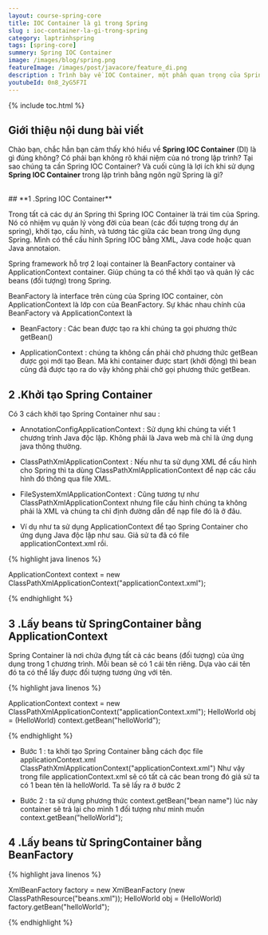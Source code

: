 ```yaml
---
layout: course-spring-core
title: IOC Container là gì trong Spring
slug : ioc-container-la-gi-trong-spring
category: laptrinhspring
tags: [spring-core]
summery: Spring IOC Container  
image: /images/blog/spring.png
featureImage: /images/post/javacore/feature_di.png
description : Trình bày về IOC Container, một phần quan trọng của Spring. Giới thiệu để hiểu được Spring IOC Container là gì? Đóng vai trò gì và quan trọng như thế nào trong ngôn ngữ lập trinh Spring. Những chia sẻ trong bài viết cũng sẽ hướng dẫn cách làm để khởi tạo Spring Container và thao tác lấy được beans từ SpringContainer bằng ApplicationContext và lấy beans từ SpringContainer bằng BeanFactory trong Spring để đạt được hiệu quả nhất.
youtubeId: 0n8_2yG5F7I
---
```


{% include toc.html %}

## **Giới thiệu nội dung bài viết**

Chào bạn, chắc hẳn bạn cảm thấy khó hiểu về <b>Spring IOC Container</b> (DI) là gì đúng không? Có phải bạn không rõ khái niệm của nó trong lập trình?
Tại sao chúng ta cần Spring IOC Container? Và cuối cùng là lợi ích khi sử dụng <b>Spring IOC Container</b> trong lập trình bằng ngôn ngữ Spring là gì? 

<br>
## **1 .Spring IOC Container**

Trong tất cả các dự án Spring thì Spring IOC Container là trái tim của Spring. Nó có nhiệm vụ quản lý vòng đời của bean (các đối tượng trong dự án spring), khởi tạo, cấu hình, và tương tác giữa các bean trong ứng dụng Spring. Mình có thể cấu hình Spring IOC bằng XML, Java code hoặc quan Java annotaion.

Spring framework hỗ trợ 2 loại container là BeanFactory container và ApplicationContext container. Giúp chúng ta có thể khởi tạo và quản lý các beans (đối tượng) trong Spring.

BeanFactory là interface trên cùng của Spring IOC container, còn ApplicationContext là lớp con của BeanFactory. Sự khác nhau chính của BeanFactory và ApplicationContext là 

- BeanFactory : Các bean được tạo ra khi chúng ta gọi phương thức getBean()

- ApplicationContext : chúng ta không cần phải chờ phương thức getBean được gọi mới tạo Bean. Mà khi container được start (khởi động) thì bean cũng đã được tạo ra do vậy không phải chờ gọi phương thức getBean.


## **2 .Khởi tạo Spring Container**

Có 3 cách khởi tạo Spring Container như sau :

- AnnotationConfigApplicationContext : Sử dụng khi chúng ta viết 1 chương trình Java độc lập. Không phải là Java web mà chỉ là ứng dụng java thông thường.

- ClassPathXmlApplicationContext : Nếu như ta sử dụng XML để cấu hình cho Spring thì ta dùng ClassPathXmlApplicationContext để nạp các cấu hình đó thông qua file XML.

- FileSystemXmlApplicationContext : Cũng tương tự như ClassPathXmlApplicationContext nhưng file cấu hình chúng ta không phải là XML và chúng ta chỉ định đường dẫn để nạp file đó là ở đâu.

- Ví dụ như ta sử dụng ApplicationContext để tạo Spring Container cho ứng dụng Java độc lập như sau. Giả sử ta đã có file applicationContext.xml rồi.


{% highlight java linenos %}

ApplicationContext context = new ClassPathXmlApplicationContext("applicationContext.xml");

{% endhighlight %}

## **3 .Lấy beans từ SpringContainer bằng ApplicationContext**

Spring Container là nơi chứa đựng tất cả các beans (đối tượng) của ứng dụng trong 1 chương trình. Mỗi bean sẽ có 1 cái tên riêng. Dựa vào cái tên đó ta có thể lấy được đối tượng tương ứng với tên.


{% highlight java linenos %}

ApplicationContext context = new ClassPathXmlApplicationContext("applicationContext.xml"); 
HelloWorld obj = (HelloWorld) context.getBean("helloWorld");

{% endhighlight %}

- Bước 1 : ta khởi tạo Spring Container bằng cách đọc file applicationContext.xml ClassPathXmlApplicationContext("applicationContext.xml") Như vậy trong file applicationContext.xml sẽ có tất cả các bean trong đó giả sử ta có 1 bean tên là helloWorld. Ta sẽ lấy ra ở bước 2

- Bước 2 : ta sử dụng phương thức context.getBean("bean name") lúc này container sẽ trả lại cho mình 1 đối tượng như mình muốn context.getBean("helloWorld");

## **4 .Lấy beans từ SpringContainer bằng BeanFactory**

{% highlight java linenos %}

XmlBeanFactory factory = new XmlBeanFactory (new ClassPathResource("beans.xml")); 
HelloWorld obj = (HelloWorld) factory.getBean("helloWorld"); 

{% endhighlight %}



